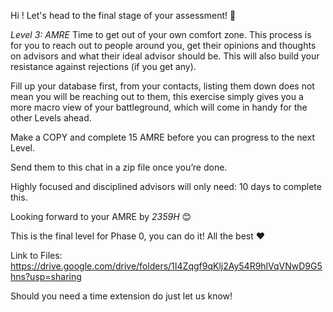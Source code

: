 Hi <name>! Let's head to the final stage of your assessment! 🥳

*Level 3:*
*AMRE*
Time to get out of your own comfort zone. This process is for you to reach out to people around you, get their opinions and thoughts on advisors and what their ideal advisor should be. This will also build your resistance against rejections (if you get any).

Fill up your database first, from your contacts, listing them down does not mean you will be reaching out to them, this exercise simply gives you a more macro view of your battleground, which will come in handy for the other Levels ahead.

Make a COPY and complete 15 AMRE before you can progress to the next Level. 

Send them to this chat in a zip file once you’re done.

Highly focused and disciplined advisors will only need: 10 days to complete this.

Looking forward to your AMRE by *<insert date> 2359H* 😊

This is the final level for Phase 0, you can do it! All the best ❤️ 

Link to Files: https://drive.google.com/drive/folders/1I4Zqgf9qKlj2Ay54R9hlVqVNwD9G5hns?usp=sharing

Should you need a time extension do just let us know!
